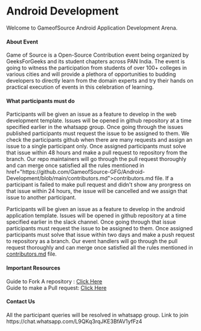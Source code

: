 # Android Development 
Welcome to GameofSource Android Application Development Arena. 

<h4>About Event</h4>
Game of Source is a Open-Source Contribution event being organized by GeeksForGeeks and its student chapters across PAN India. 
The event is going to witness the participation from students of over 100+ colleges in various cities and will provide a plethora of opportunities to budding developers to directly learn from the domain experts and try their hands on practical execution of events in this celebration of learning.

<h4>What participants must do</h4>
Participants will be given an issue as a feature to develop in the web development template. Issues will be opened in github repository at a time specified earlier in the whatsapp group. Once going through the issues published participants must request the issue to be assigned to them. We check the participants github when there are many requests and assign an issue to a single participant only. Once assigned participants must solve that issue within 48 hours and make a pull request to repository from the branch. Our repo maintainers will go through the pull request thoroughly and can merge once satisfied all the rules mentioned in href="https://github.com/GameofSource-GFG/Android-Development/blob/main/contributors.md">contributors.md</a> file. If a participant is failed to make pull request and didn't show any prorgress on that issue within 24 hours, the issue will be cancelled and we assign that issue to another participant.

Participants will be given an issue as a feature to develop in the android application template. Issues will be opened in github repository at a time specified earlier in the slack channel. Once going through that issue participants must request the issue to be assigned to them. Once assigned participants must solve that issue within two days and make a push request to repository as a branch. Our event handlers will go through the pull request thoroughly and can merge once satisfied all the rules mentioned in <a href="https://github.com/GameofSource-GFG/Android-Development/blob/main/contributors.md">contributors.md</a> file.

<h4>Important Resources</h4>
Guide to Fork A repository : <a href="https://docs.github.com/en/free-pro-team@latest/github/getting-started-with-github/fork-a-repo">Click Here</a> <br>
Guide to make a Pull request: <a href="https://docs.github.com/en/free-pro-team@latest/github/collaborating-with-issues-and-pull-requests/about-pull-requests">Click Here</a> <br>

<h4>Contact Us</h4>
All the participant queries will be resolved in whatsapp group.
Link to join https://chat.whatsapp.com/L9QKq3rqJKE3BfAV1yfFz4
